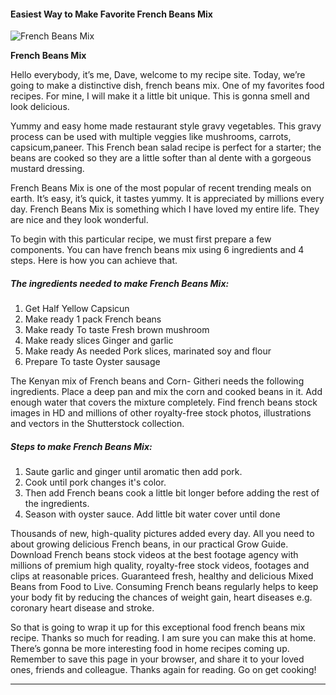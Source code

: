             

#### Easiest Way to Make Favorite French Beans Mix

![French Beans Mix](https://img-global.cpcdn.com/recipes/1fee071e42807619/751x532cq70/french-beans-mix-recipe-main-photo.jpg)

**French Beans Mix**

Hello everybody, it’s me, Dave, welcome to my recipe site. Today, we’re going to make a distinctive dish, french beans mix. One of my favorites food recipes. For mine, I will make it a little bit unique. This is gonna smell and look delicious.

Yummy and easy home made restaurant style gravy vegetables. This gravy process can be used with multiple veggies like mushrooms, carrots, capsicum,paneer. This French bean salad recipe is perfect for a starter; the beans are cooked so they are a little softer than al dente with a gorgeous mustard dressing.

French Beans Mix is one of the most popular of recent trending meals on earth. It’s easy, it’s quick, it tastes yummy. It is appreciated by millions every day. French Beans Mix is something which I have loved my entire life. They are nice and they look wonderful.

To begin with this particular recipe, we must first prepare a few components. You can have french beans mix using 6 ingredients and 4 steps. Here is how you can achieve that.

##### The ingredients needed to make French Beans Mix:

1.  Get Half Yellow Capsicun
2.  Make ready 1 pack French beans
3.  Make ready To taste Fresh brown mushroom
4.  Make ready slices Ginger and garlic
5.  Make ready As needed Pork slices, marinated soy and flour
6.  Prepare To taste Oyster sausage

The Kenyan mix of French beans and Corn- Githeri needs the following ingredients. Place a deep pan and mix the corn and cooked beans in it. Add enough water that covers the mixture completely. Find french beans stock images in HD and millions of other royalty-free stock photos, illustrations and vectors in the Shutterstock collection.

##### Steps to make French Beans Mix:

1.  Saute garlic and ginger until aromatic then add pork.
2.  Cook until pork changes it's color.
3.  Then add French beans cook a little bit longer before adding the rest of the ingredients.
4.  Season with oyster sauce. Add little bit water cover until done

Thousands of new, high-quality pictures added every day. All you need to about growing delicious French beans, in our practical Grow Guide. Download French beans stock videos at the best footage agency with millions of premium high quality, royalty-free stock videos, footages and clips at reasonable prices. Guaranteed fresh, healthy and delicious Mixed Beans from Food to Live. Consuming French beans regularly helps to keep your body fit by reducing the chances of weight gain, heart diseases e.g. coronary heart disease and stroke.

So that is going to wrap it up for this exceptional food french beans mix recipe. Thanks so much for reading. I am sure you can make this at home. There’s gonna be more interesting food in home recipes coming up. Remember to save this page in your browser, and share it to your loved ones, friends and colleague. Thanks again for reading. Go on get cooking!

* * *